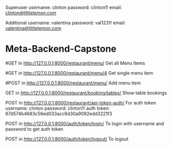 Superuser username: clinton
password: clinton1!
email: clinton@littlelemon.com

Additional username: valentina
password: val1231!
email: valentina@littlelemon.com

# Meta-Backend-Capstone

#GET in http://127.0.0.1:8000/restaurant/menu/
Get all Menu Items

#GET in http://127.0.0.1:8000/restaurant/menu/4
Get single menu item

#POST in http://127.0.0.1:8000/restaurant/menu/
Add menu item

GET in http://127.0.0.1:8000/restaurant/booking/tables/
Show table bookings

POST in http://127.0.0.1:8000/restaurant/api-token-auth/
For auth token
username: clinton
password: clinton1!
auth token: 67d574b4683c56ed033acc6d30a9092edd3221f3

POST in http://127.0.0.1:8000/auth/token/login/
To login with username and password to get auth token

POST in http://127.0.0.1:8000/auth/token/logout/
To logout
